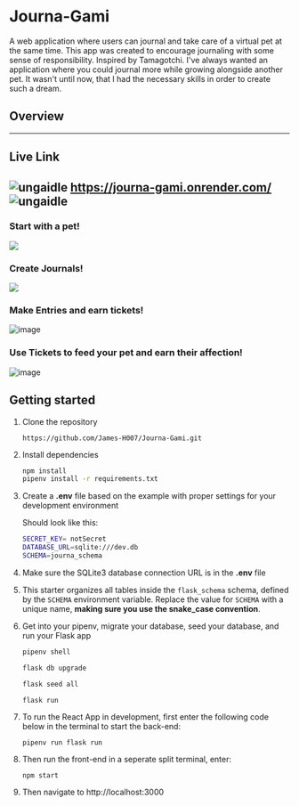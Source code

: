 # Journa-Gami

A web application where users can journal and take care of a virtual pet at the same time. This app was created to encourage journaling with some sense of responsibility. Inspired by Tamagotchi. I've always wanted an application where you could journal more while growing alongside another pet. It wasn't until now, that I had the necessary skills in order to create such a dream.

## Overview
---
## Live Link 

![ungaidle](https://github.com/James-H007/Journa-Gami/assets/110857645/eff6ac31-de83-4edd-8ed4-a16d59880fdd) https://journa-gami.onrender.com/ ![ungaidle](https://github.com/James-H007/Journa-Gami/assets/110857645/eff6ac31-de83-4edd-8ed4-a16d59880fdd)
---
### Start with a pet!
<img src="https://cdn.discordapp.com/attachments/808899350176071680/1141543502820425848/image.png" />

### Create Journals!
<img src = "https://media.discordapp.net/attachments/808899350176071680/1141544929861062756/image.png?width=1440&height=616" />

### Make Entries and earn tickets!
![image](https://github.com/James-H007/Journa-Gami/assets/110857645/4e30e747-2bd9-461a-a596-562fce91c29f)

### Use Tickets to feed your pet and earn their affection!
![image](https://github.com/James-H007/Journa-Gami/assets/110857645/d33fade2-a938-4623-9150-5c1ce529f91d)


## Getting started

1. Clone the repository

   ```
   https://github.com/James-H007/Journa-Gami.git
   ```

2. Install dependencies

   ```bash
   npm install
   pipenv install -r requirements.txt
   ```

3. Create a **.env** file based on the example with proper settings for your
   development environment

   Should look like this:

   ```bash
   SECRET_KEY= notSecret
   DATABASE_URL=sqlite:///dev.db
   SCHEMA=journa_schema
   ```

4. Make sure the SQLite3 database connection URL is in the **.env** file

5. This starter organizes all tables inside the `flask_schema` schema, defined
   by the `SCHEMA` environment variable. Replace the value for
   `SCHEMA` with a unique name, **making sure you use the snake_case
   convention**.

6. Get into your pipenv, migrate your database, seed your database, and run your Flask app

   ```bash
   pipenv shell
   ```

   ```bash
   flask db upgrade
   ```

   ```bash
   flask seed all
   ```

   ```bash
   flask run
   ```

7. To run the React App in development, first enter the following code below in the terminal to start the back-end:

   ```
   pipenv run flask run
   ```

8. Then run the front-end in a seperate split terminal, enter:

   ```
   npm start
   ```

9. Then navigate to http://localhost:3000
